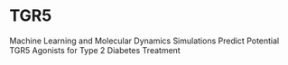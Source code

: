# TGR5
Machine Learning and Molecular Dynamics Simulations Predict Potential TGR5 Agonists for Type 2 Diabetes Treatment
